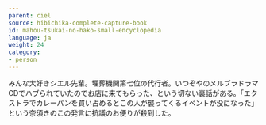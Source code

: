 ```yaml
---
parent: ciel
source: hibichika-complete-capture-book
id: mahou-tsukai-no-hako-small-encyclopedia
language: ja
weight: 24
category:
- person
---
```


みんな大好きシエル先輩。埋葬機関第七位の代行者。いつぞやのメルブラドラマCDでハブられていたのでお店に来てもらった、という切ない裏話がある。「エクストラでカレーパンを買い占めるとこの人が襲ってくるイベントが没になった」という奈須きのこの発言に抗議のお便りが殺到した。
